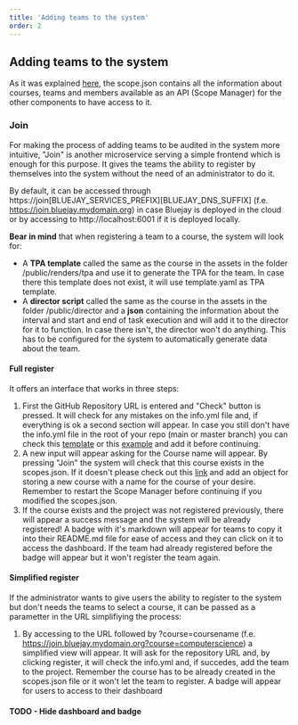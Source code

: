 ```yaml
---
title: 'Adding teams to the system'
order: 2
---
```

## Adding teams to the system

As it was explained <a href="/quickstart/auditing-agile-2.0#scope.json">here</a>, the scope.json contains all the information about courses, teams and members available as an API (Scope Manager) for the other components to have access to it.



### Join

For making the process of adding teams to be audited in the system more intuitive, "Join" is another microservice serving a simple frontend which is enough for this purpose. It gives the teams the ability to register by themselves into the system without the need of an administrator to do it.

By default, it can be accessed through https://join[BLUEJAY_SERVICES_PREFIX][BLUEJAY_DNS_SUFFIX] (f.e. https://join.bluejay.mydomain.org) in case Bluejay is deployed in the cloud or by accessing to http://localhost:6001 if it is deployed locally.

**Bear in mind** that when registering a team to a course, the system will look for:
- A **TPA template** called the same as the course in the assets in the folder /public/renders/tpa and use it to generate the TPA for the team. In case there this template does not exist, it will use template.yaml as TPA template.
- A **director script** called the same as the course in the assets in the folder /public/director and a **json** containing the information about the interval and start and end of task execution and will add it to the director for it to function. In case there isn't, the director won't do anything. This has to be configured for the system to automatically generate data about the team.

#### Full register
It offers an interface that works in three steps:
1. First the GitHub Repository URL is entered and "Check" button is pressed. It will check for any mistakes on the info.yml file and, if everything is ok a second section will appear. In case you still don't have the info.yml file in the root of your repo (main or master branch) you can check this [template](https://github.com/governify/audited-project-template/blob/main/info.yml) or this [example](https://github.com/governifyauditor/goldenflow-showcase-project/blob/main/info.yml) and add it before continuing.
2. A new input will appear asking for the Course name will appear. By pressing "Join" the system will check that this course exists in the scopes.json. If it doesn't please check out this <a href="/quickstart/auditing-agile-2.0#scope.json">link</a> and add an object for storing a new course with a name for the course of your desire. Remember to restart the Scope Manager before continuing if you modified the scopes.json.
3. If the course exists and the project was not registered previously, there will appear a success message and the system will be already registered! A badge with it's markdown will appear for teams to copy it into their README.md file for ease of access and they can click on it to access the dashboard. If the team had already registered before the badge will appear but it won't register the team again.

#### Simplified register
If the administrator wants to give users the ability to register to the system but don't needs the teams to select a course, it can be passed as a parametter in the URL simplifiying the process:
1. By accessing to the URL followed by ?course=coursename (f.e. https://join.bluejay.mydomain.org?course=computerscience) a simplified view will appear. It will ask for the repository URL and, by clicking register, it will check the info.yml and, if succedes, add the team to the project. Remember the course has to be already created in the scopes.json file or it won't let the team to register. A badge will appear for users to access to their dashboard 

#### TODO - Hide dashboard and badge